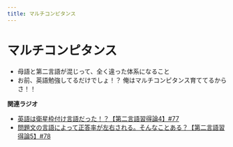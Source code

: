 ```yaml
---
title: マルチコンピタンス
---
```


# マルチコンピタンス


-   母語と第二言語が混じって、全く違った体系になること
-   お前、英語勉強してるだけでしょ！？
    俺はマルチコンピタンス育ててるからさ！！

**関連ラジオ**

-   [英語は衛星枠付け言語だった！？【第二言語習得論4】#77](https://www.youtube.com/watch?v=SmH9EbH0x0c)
-   [問題文の言語によって正答率が左右される。そんなことある？【第二言語習得論5】#78](https://www.youtube.com/watch?v=0nmVZ6Up__k)
